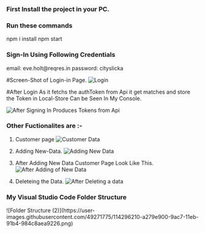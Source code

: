 
<h3>First Install the project in your PC.</h3>

<h3>Run these commands</h3>
npm i install
npm start
 

<h3>Sign-In Using Following Credentials </h3> 
 email: eve.holt@reqres.in
 password: cityslicka
 
#Screen-Shot of Login-in Page.
![Login](https://user-images.githubusercontent.com/49271775/114295343-4b254a00-9ac2-11eb-9c0d-b8bc751e2811.png)

#After Login As it fetchs the authToken from Api it get matches and store the Token in Local-Store Can be Seen In My Console.

![After Signing In Produces Tokens from Api](https://user-images.githubusercontent.com/49271775/114295559-a441ad80-9ac3-11eb-8196-5c2b5959ae89.png)

<h3>Other Fuctionalites are :-</h3>

 1) Customer page
![Customer Data](https://user-images.githubusercontent.com/49271775/114295561-a9066180-9ac3-11eb-9fb0-4db1d64dbb29.png)
2) Adding New-Data. 
![Adding New Data](https://user-images.githubusercontent.com/49271775/114295551-8e33ed00-9ac3-11eb-8ccd-064fd15a4519.png)
3) After Adding New Data Customer Page Look Like This.
![After Adding of New Data](https://user-images.githubusercontent.com/49271775/114295555-9be97280-9ac3-11eb-82ad-302101b19ed7.png)

4) Deleteing the Data.
![After Deleting a data](https://user-images.githubusercontent.com/49271775/114295557-a0ae2680-9ac3-11eb-8831-6f28311cb6af.png)

<h3> My Visual Studio Code Folder Structure</h3>
![Folder Structure (2)](https://user-images.githubusercontent.com/49271775/114296210-a279e900-9ac7-11eb-91b4-984c8aea9226.png)



